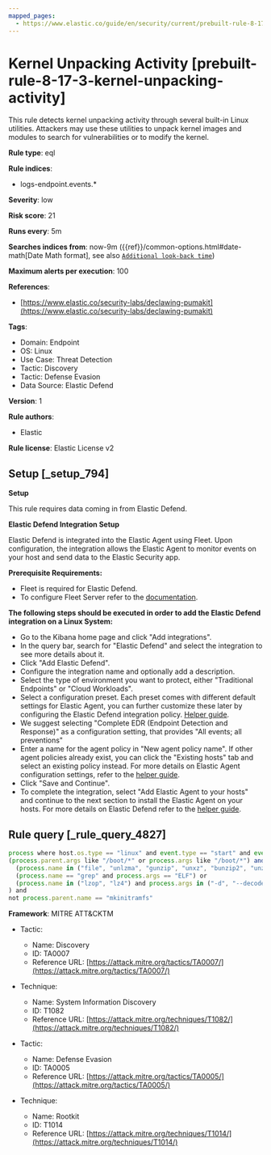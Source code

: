 ```yaml
---
mapped_pages:
  - https://www.elastic.co/guide/en/security/current/prebuilt-rule-8-17-3-kernel-unpacking-activity.html
---
```


# Kernel Unpacking Activity [prebuilt-rule-8-17-3-kernel-unpacking-activity]

This rule detects kernel unpacking activity through several built-in Linux utilities. Attackers may use these utilities to unpack kernel images and modules to search for vulnerabilities or to modify the kernel.

**Rule type**: eql

**Rule indices**:

* logs-endpoint.events.*

**Severity**: low

**Risk score**: 21

**Runs every**: 5m

**Searches indices from**: now-9m ({{ref}}/common-options.html#date-math[Date Math format], see also [`Additional look-back time`](docs-content://solutions/security/detect-and-alert/create-detection-rule.md#rule-schedule))

**Maximum alerts per execution**: 100

**References**:

* [https://www.elastic.co/security-labs/declawing-pumakit](https://www.elastic.co/security-labs/declawing-pumakit)

**Tags**:

* Domain: Endpoint
* OS: Linux
* Use Case: Threat Detection
* Tactic: Discovery
* Tactic: Defense Evasion
* Data Source: Elastic Defend

**Version**: 1

**Rule authors**:

* Elastic

**Rule license**: Elastic License v2

## Setup [_setup_794]

**Setup**

This rule requires data coming in from Elastic Defend.

**Elastic Defend Integration Setup**

Elastic Defend is integrated into the Elastic Agent using Fleet. Upon configuration, the integration allows the Elastic Agent to monitor events on your host and send data to the Elastic Security app.

**Prerequisite Requirements:**

* Fleet is required for Elastic Defend.
* To configure Fleet Server refer to the [documentation](docs-content://reference/ingestion-tools/fleet/fleet-server.md).

**The following steps should be executed in order to add the Elastic Defend integration on a Linux System:**

* Go to the Kibana home page and click "Add integrations".
* In the query bar, search for "Elastic Defend" and select the integration to see more details about it.
* Click "Add Elastic Defend".
* Configure the integration name and optionally add a description.
* Select the type of environment you want to protect, either "Traditional Endpoints" or "Cloud Workloads".
* Select a configuration preset. Each preset comes with different default settings for Elastic Agent, you can further customize these later by configuring the Elastic Defend integration policy. [Helper guide](docs-content://solutions/security/configure-elastic-defend/configure-an-integration-policy-for-elastic-defend.md).
* We suggest selecting "Complete EDR (Endpoint Detection and Response)" as a configuration setting, that provides "All events; all preventions"
* Enter a name for the agent policy in "New agent policy name". If other agent policies already exist, you can click the "Existing hosts" tab and select an existing policy instead. For more details on Elastic Agent configuration settings, refer to the [helper guide](docs-content://reference/ingestion-tools/fleet/agent-policy.md).
* Click "Save and Continue".
* To complete the integration, select "Add Elastic Agent to your hosts" and continue to the next section to install the Elastic Agent on your hosts. For more details on Elastic Defend refer to the [helper guide](docs-content://solutions/security/configure-elastic-defend/install-elastic-defend.md).


## Rule query [_rule_query_4827]

```js
process where host.os.type == "linux" and event.type == "start" and event.action == "exec" and
(process.parent.args like "/boot/*" or process.args like "/boot/*") and (
  (process.name in ("file", "unlzma", "gunzip", "unxz", "bunzip2", "unzstd", "unzip", "tar")) or
  (process.name == "grep" and process.args == "ELF") or
  (process.name in ("lzop", "lz4") and process.args in ("-d", "--decode"))
) and
not process.parent.name == "mkinitramfs"
```

**Framework**: MITRE ATT&CKTM

* Tactic:

    * Name: Discovery
    * ID: TA0007
    * Reference URL: [https://attack.mitre.org/tactics/TA0007/](https://attack.mitre.org/tactics/TA0007/)

* Technique:

    * Name: System Information Discovery
    * ID: T1082
    * Reference URL: [https://attack.mitre.org/techniques/T1082/](https://attack.mitre.org/techniques/T1082/)

* Tactic:

    * Name: Defense Evasion
    * ID: TA0005
    * Reference URL: [https://attack.mitre.org/tactics/TA0005/](https://attack.mitre.org/tactics/TA0005/)

* Technique:

    * Name: Rootkit
    * ID: T1014
    * Reference URL: [https://attack.mitre.org/techniques/T1014/](https://attack.mitre.org/techniques/T1014/)



